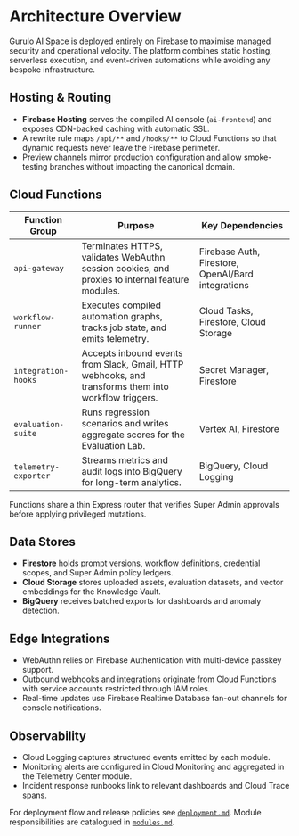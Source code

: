 # Architecture Overview

Gurulo AI Space is deployed entirely on Firebase to maximise managed security and operational velocity. The platform combines static hosting, serverless execution, and event-driven automations while avoiding any bespoke infrastructure.

## Hosting & Routing

- **Firebase Hosting** serves the compiled AI console (`ai-frontend`) and exposes CDN-backed caching with automatic SSL.
- A rewrite rule maps `/api/**` and `/hooks/**` to Cloud Functions so that dynamic requests never leave the Firebase perimeter.
- Preview channels mirror production configuration and allow smoke-testing branches without impacting the canonical domain.

## Cloud Functions

| Function Group | Purpose | Key Dependencies |
| --- | --- | --- |
| `api-gateway` | Terminates HTTPS, validates WebAuthn session cookies, and proxies to internal feature modules. | Firebase Auth, Firestore, OpenAI/Bard integrations |
| `workflow-runner` | Executes compiled automation graphs, tracks job state, and emits telemetry. | Cloud Tasks, Firestore, Cloud Storage |
| `integration-hooks` | Accepts inbound events from Slack, Gmail, HTTP webhooks, and transforms them into workflow triggers. | Secret Manager, Firestore |
| `evaluation-suite` | Runs regression scenarios and writes aggregate scores for the Evaluation Lab. | Vertex AI, Firestore |
| `telemetry-exporter` | Streams metrics and audit logs into BigQuery for long-term analytics. | BigQuery, Cloud Logging |

Functions share a thin Express router that verifies Super Admin approvals before applying privileged mutations.

## Data Stores

- **Firestore** holds prompt versions, workflow definitions, credential scopes, and Super Admin policy ledgers.
- **Cloud Storage** stores uploaded assets, evaluation datasets, and vector embeddings for the Knowledge Vault.
- **BigQuery** receives batched exports for dashboards and anomaly detection.

## Edge Integrations

- WebAuthn relies on Firebase Authentication with multi-device passkey support.
- Outbound webhooks and integrations originate from Cloud Functions with service accounts restricted through IAM roles.
- Real-time updates use Firebase Realtime Database fan-out channels for console notifications.

## Observability

- Cloud Logging captures structured events emitted by each module.
- Monitoring alerts are configured in Cloud Monitoring and aggregated in the Telemetry Center module.
- Incident response runbooks link to relevant dashboards and Cloud Trace spans.

For deployment flow and release policies see [`deployment.md`](deployment.md). Module responsibilities are catalogued in [`modules.md`](modules.md).
